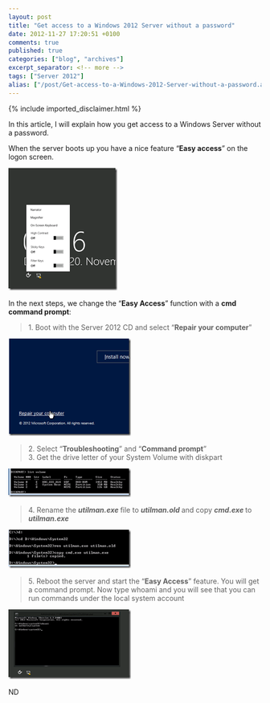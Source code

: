 ```yaml
---
layout: post
title: "Get access to a Windows 2012 Server without a password"
date: 2012-11-27 17:20:51 +0100
comments: true
published: true
categories: ["blog", "archives"]
excerpt_separator: <!-- more -->
tags: ["Server 2012"]
alias: ["/post/Get-access-to-a-Windows-2012-Server-without-a-password.aspx", "/post/get-access-to-a-windows-2012-server-without-a-password.aspx"]
---
```

<!-- more -->
{% include imported_disclaimer.html %}
<p>In this article, I will explain how you get access to a Windows Server without a password.</p>  <p>When the server boots up you have a nice feature “<strong>Easy access</strong>” on the logon screen. </p>  <p><a href="/assets/image_467.png"><img title="image" style="border-left-width: 0px; border-right-width: 0px; background-image: none; border-bottom-width: 0px; padding-top: 0px; padding-left: 0px; margin: 0px; display: inline; padding-right: 0px; border-top-width: 0px" border="0" alt="image" src="/assets/image_thumb_465.png" width="217" height="244" /></a></p>  <p>In the next steps, we change the “<strong>Easy Access</strong>” function with a <strong>cmd command prompt</strong>:</p>  <blockquote>   <p>1. Boot with the Server 2012 CD and select “<strong>Repair your computer</strong>”</p> </blockquote>  <p><a href="/assets/image_468.png"><img title="image" style="border-left-width: 0px; border-right-width: 0px; background-image: none; border-bottom-width: 0px; padding-top: 0px; padding-left: 0px; margin: 0px; display: inline; padding-right: 0px; border-top-width: 0px" border="0" alt="image" src="/assets/image_thumb_466.png" width="244" height="194" /></a></p>  <blockquote>   <p>2. Select “<strong>Troubleshooting</strong>” and “<strong>Command prompt</strong>”       <br />3. Get the drive letter of your System Volume with diskpart</p> </blockquote>  <p><a href="/assets/image_469.png"><img title="image" style="border-left-width: 0px; border-right-width: 0px; background-image: none; border-bottom-width: 0px; padding-top: 0px; padding-left: 0px; margin: 0px; display: inline; padding-right: 0px; border-top-width: 0px" border="0" alt="image" src="/assets/image_thumb_467.png" width="244" height="57" /></a></p>  <blockquote>   <p>4. Rename the <strong><em>utilman.exe </em></strong>file to <strong><em>utilman.old </em></strong>and copy <strong><em>cmd.exe </em></strong>to <strong><em>utilman.exe</em></strong></p> </blockquote>  <p><a href="/assets/image_470.png"><img title="image" style="border-left-width: 0px; border-right-width: 0px; background-image: none; border-bottom-width: 0px; padding-top: 0px; padding-left: 0px; margin: 0px; display: inline; padding-right: 0px; border-top-width: 0px" border="0" alt="image" src="/assets/image_thumb_468.png" width="244" height="77" /></a></p>  <blockquote>   <p>5. Reboot the server and start the “<strong>Easy Access</strong>” feature. You will get a command prompt. Now type whoami and you will see that you can run commands under the local system account</p> </blockquote>  <p><a href="/assets/image_471.png"><img title="image" style="border-left-width: 0px; border-right-width: 0px; background-image: none; border-bottom-width: 0px; padding-top: 0px; padding-left: 0px; margin: 0px; display: inline; padding-right: 0px; border-top-width: 0px" border="0" alt="image" src="/assets/image_thumb_469.png" width="244" height="139" /></a></p>  <p>ND</p>
